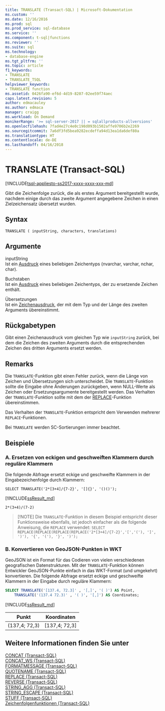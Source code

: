 ```yaml
---
title: TRANSLATE (Transact-SQL) | Microsoft-Dokumentation
ms.custom: ''
ms.date: 12/16/2016
ms.prod: sql
ms.prod_service: sql-database
ms.service: ''
ms.component: t-sql|functions
ms.reviewer: ''
ms.suite: sql
ms.technology:
- database-engine
ms.tgt_pltfrm: ''
ms.topic: article
f1_keywords:
- TRANSLATE
- TRANSLATE_TSQL
helpviewer_keywords:
- TRANSLATE function
ms.assetid: 0426fa90-ef6d-4d19-8207-02ee59f74aec
caps.latest.revision: 5
author: edmacauley
ms.author: edmaca
manager: craigg
ms.workload: On Demand
monikerRange: '>= sql-server-2017 || = sqlallproducts-allversions'
ms.openlocfilehash: 7fad4e27c4e0c198d093b1502affe9706b2e2269
ms.sourcegitcommit: 7a6df3fd5bea9282ecdeffa94d13ea1da6def80a
ms.translationtype: HT
ms.contentlocale: de-DE
ms.lasthandoff: 04/16/2018
---
```

# <a name="translate-transact-sql"></a>TRANSLATE (Transact-SQL)
[!INCLUDE[tsql-appliesto-ss2017-xxxx-xxxx-xxx-md](../../includes/tsql-appliesto-ss2017-xxxx-xxxx-xxx-md.md)]

Gibt die Zeichenfolge zurück, die als erstes Argument bereitgestellt wurde, nachdem einige durch das zweite Argument angegebene Zeichen in einen Zielzeichensatz übersetzt wurden.

## <a name="syntax"></a>Syntax   
```
TRANSLATE ( inputString, characters, translations) 
```

## <a name="arguments"></a>Argumente   

inputString   
Ist ein [Ausdruck](../../t-sql/language-elements/expressions-transact-sql.md) eines beliebigen Zeichentyps (nvarchar, varchar, nchar, char).

Buchstaben   
Ist ein [Ausdruck](../../t-sql/language-elements/expressions-transact-sql.md) eines beliebigen Zeichentyps, der zu ersetzende Zeichen enthält.

Übersetzungen   
Ist ein [Zeichenausdruck](../../t-sql/language-elements/expressions-transact-sql.md), der mit dem Typ und der Länge des zweiten Arguments übereinstimmt.

## <a name="return-types"></a>Rückgabetypen   
Gibt einen Zeichenausdruck vom gleichen Typ wie `inputString` zurück, bei dem die Zeichen des zweiten Arguments durch die entsprechenden Zeichen des dritten Arguments ersetzt werden.

## <a name="remarks"></a>Remarks   

Die `TRANSLATE`-Funktion gibt einen Fehler zurück, wenn die Länge von Zeichen und Übersetzungen sich unterscheidet. Die `TRANSLATE`-Funktion sollte die Eingabe ohne Änderungen zurückgeben, wenn NULL-Werte als Zeichen oder Ersetzungsargumente bereitgestellt werden. Das Verhalten der `TRANSLATE`-Funktion sollte mit dem der [REPLACE](../../t-sql/functions/replace-transact-sql.md)-Funktion übereinstimmen.   

Das Verhalten der `TRANSLATE`-Funktion entspricht dem Verwenden mehrerer `REPLACE`-Funktionen.

Bei `TRANSLATE` werden SC-Sortierungen immer beachtet.

## <a name="examples"></a>Beispiele   

### <a name="a-replace-square-and-curly-braces-with-regular-braces"></a>A. Ersetzen von eckigen und geschweiften Klammern durch reguläre Klammern    
Die folgende Abfrage ersetzt eckige und geschweifte Klammern in der Eingabezeichenfolge durch Klammern:
```
SELECT TRANSLATE('2*[3+4]/{7-2}', '[]{}', '()()');
```
[!INCLUDE[ssResult_md](../../includes/ssresult-md.md)]
```
2*(3+4)/(7-2)
```

>  [!NOTE]
>  Die `TRANSLATE`-Funktion in diesem Beispiel entspricht dieser Funktionsweise ebenfalls, ist jedoch einfacher als die folgende Anweisung, die `REPLACE` verwendet: `SELECT REPLACE(REPLACE(REPLACE(REPLACE('2*[3+4]/{7-2}','[','('), ']', ')'), '{', '('), '}', ')');` 


###  <a name="b-convert-geojson-points-into-wkt"></a>B. Konvertieren von GeoJSON-Punkten in WKT    
GeoJSON ist ein Format für das Codieren von vielen verschiedenen geografischen Datenstrukturen. Mit der `TRANSLATE`-Funktion können Entwickler GeoJSON-Punkte einfach in das WKT-Format (und umgekehrt) konvertieren. Die folgende Abfrage ersetzt eckige und geschweifte Klammern in der Eingabe durch reguläre Klammern:   
```sql
SELECT TRANSLATE('[137.4, 72.3]' , '[,]', '( )') AS Point,
    TRANSLATE('(137.4 72.3)' , '( )', '[,]') AS Coordinates;
```

[!INCLUDE[ssResult_md](../../includes/ssresult-md.md)]   


|Punkt  |Koordinaten |  
---------|--------- |
(137,4; 72,3) |[137,4; 72,3] |


## <a name="see-also"></a>Weitere Informationen finden Sie unter
 [CONCAT &#40;Transact-SQL&#41;](../../t-sql/functions/concat-transact-sql.md)  
 [CONCAT_WS &#40;Transact-SQL&#41;](../../t-sql/functions/concat-ws-transact-sql.md)  
 [FORMATMESSAGE &#40;Transact-SQL&#41;](../../t-sql/functions/formatmessage-transact-sql.md)  
 [QUOTENAME &#40;Transact-SQL&#41;](../../t-sql/functions/quotename-transact-sql.md)  
 [REPLACE &#40;Transact-SQL&#41;](../../t-sql/functions/replace-transact-sql.md)  
 [REVERSE &#40;Transact-SQL&#41;](../../t-sql/functions/reverse-transact-sql.md)  
 [STRING_AGG &#40;Transact-SQL&#41;](../../t-sql/functions/string-agg-transact-sql.md)  
 [STRING_ESCAPE &#40;Transact-SQL&#41;](../../t-sql/functions/string-escape-transact-sql.md)  
 [STUFF &#40;Transact-SQL&#41;](../../t-sql/functions/stuff-transact-sql.md)  
 [Zeichenfolgenfunktionen (Transact-SQL)](../../t-sql/functions/string-functions-transact-sql.md)   

